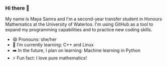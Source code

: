 ### Hi there 👋

My name is Maya Samra and I'm a second-year transfer student in Honours Mathematics at the University of Waterloo.
I'm using GitHub as a tool to expand my programming capabilities and to practice new coding skills.

- 😄 Pronouns: she/her
- 🌱 I’m currently learning: C++ and Linux
- ➡️ In the future, I plan on learning: Machine learning in Python
- ⚡ Fun fact: I love pure mathematics!

